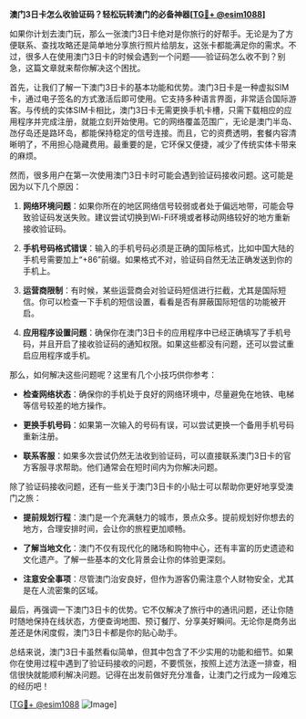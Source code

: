 **澳门3日卡怎么收验证码？轻松玩转澳门的必备神器[[TG💪+ @esim1088](https://t.me/s/esim1088)]**

如果你计划去澳门玩，那么一张澳门3日卡绝对是你旅行的好帮手。无论是为了方便联系、查找攻略还是简单地分享旅行照片给朋友，这张卡都能满足你的需求。不过，很多人在使用澳门3日卡的时候会遇到一个问题——验证码怎么收不到？别急，这篇文章就来帮你解决这个困扰。

首先，让我们了解一下澳门3日卡的基本功能和优势。澳门3日卡是一种虚拟SIM卡，通过电子签名的方式激活后即可使用。它支持多种语言界面，非常适合国际游客。与传统的实体SIM卡相比，澳门3日卡无需更换手机卡槽，只需下载相应的应用程序并完成注册，就能立刻开始使用。它的网络覆盖范围广，无论是澳门半岛、氹仔岛还是路环岛，都能保持稳定的信号连接。而且，它的资费透明，套餐内容清晰明了，不用担心隐藏费用。最重要的是，它环保又便捷，减少了传统实体卡带来的麻烦。

然而，很多用户在第一次使用澳门3日卡时可能会遇到验证码接收问题。这可能是因为以下几个原因：

1. **网络环境问题**：如果你所在的地区网络信号较弱或者处于偏远地带，可能会导致验证码发送失败。建议尝试切换到Wi-Fi环境或者移动网络较好的地方重新接收验证码。
   
2. **手机号码格式错误**：输入的手机号码必须是正确的国际格式，比如中国大陆的手机号需要加上“+86”前缀。如果格式不对，验证码自然无法正确发送到你的手机上。

3. **运营商限制**：有时候，某些运营商会对验证码短信进行拦截，尤其是国际短信。你可以检查一下手机的短信设置，看看是否有屏蔽国际短信的功能被开启。

4. **应用程序设置问题**：确保你在澳门3日卡的应用程序中已经正确填写了手机号码，并且开启了接收验证码的通知权限。如果这些都没有问题，还可以尝试重启应用程序或手机。

那么，如何解决这些问题呢？这里有几个小技巧供你参考：

- **检查网络状态**：确保你的手机处于良好的网络环境中，尽量避免在地铁、电梯等信号较差的地方操作。
  
- **更换手机号码**：如果第一次输入的号码有误，可以尝试更换一个备用手机号码重新注册。
  
- **联系客服**：如果多次尝试仍然无法收到验证码，可以直接联系澳门3日卡的官方客服寻求帮助。他们通常会在短时间内为你解决问题。

除了验证码接收问题，还有一些关于澳门3日卡的小贴士可以帮助你更好地享受澳门之旅：

- **提前规划行程**：澳门是一个充满魅力的城市，景点众多。提前规划好你想去的地方，合理安排时间，会让你的旅程更加顺畅。
  
- **了解当地文化**：澳门不仅有现代化的赌场和购物中心，还有丰富的历史遗迹和文化遗产。了解一些基本的文化背景会让你的体验更深刻。
  
- **注意安全事项**：尽管澳门治安良好，但作为游客仍需注意个人财物安全，尤其是在人流密集的区域。

最后，再强调一下澳门3日卡的优势。它不仅解决了旅行中的通讯问题，还让你随时随地保持在线状态，方便查询地图、预订餐厅、分享美好瞬间。无论你是商务出差还是休闲度假，澳门3日卡都是你的贴心助手。

总结来说，澳门3日卡虽然看似简单，但其中包含了不少实用的功能和细节。如果你在使用过程中遇到了验证码接收的问题，不要慌张，按照上述方法逐一排查，相信很快就能顺利解决问题。记得在出发前做好充分准备，让澳门之行成为一段难忘的经历吧！

[[TG💪+ @esim1088](https://t.me/s/esim1088) ![Image](https://i.postimg.cc/4NQfJmqS/Snipaste-2025-05-13-00-14-12.png)]